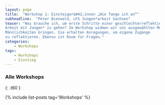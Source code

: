 ```yaml
---
layout: page
title:  "Workshop 1: Einsteiger&#42;innen „Wie fange ich an“"
subheadline:  "Peter Bienwald, LFS Jungen*arbeit Sachsen"
teaser: "Was brauche ich, um erste Schritte einer geschlechterreflektierenden
Arbeit mit Jungen* zu gehen? Im Workshop widmen wir uns ausgewählten Methoden der Jungen*arbeit, die Jungen* ins Gespräch über
Männlichkeiten bringen. Sie erhalten Anregungen, um eigene Zugänge
zu reflektieren. Ebenso ist Raum für Fragen."
categories:
    - Workshops
tags:
    - Workshops
    - Einstieg
---
```

<!--more-->

### Alle Workshops 
{: .t60 }

{% include list-posts tag='Workshops' %}

